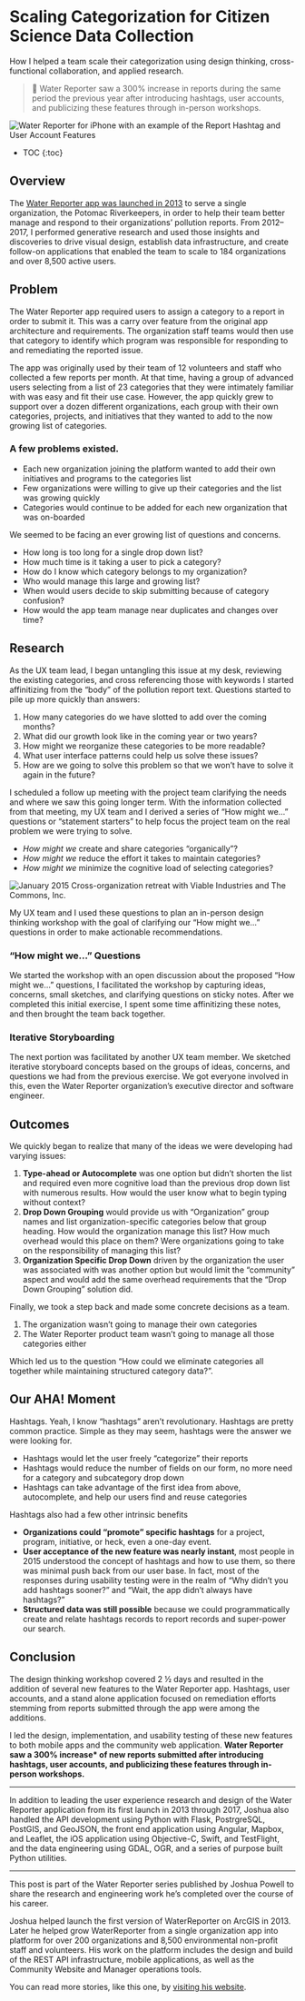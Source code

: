 # Scaling Categorization for Citizen Science Data Collection

How I helped a team scale their categorization using design thinking, cross-functional collaboration, and applied research.

> 🎯 Water Reporter saw a 300% increase in reports during the same period the previous year after introducing hashtags, user accounts, and publicizing these features through in-person workshops.


![Water Reporter for iPhone with an example of the Report Hashtag and User Account Features](assets/images/WaterReporter-Hashtags.png)

* TOC {:toc}



## Overview
The [Water Reporter app was launched in 2013](https://medium.com/@joshuaisaacpowell/launching-the-water-reporter-app-92365be4ffa4) to serve a single organization, the Potomac Riverkeepers, in order to help their team better manage and respond to their organizations’ pollution reports. From 2012–2017, I performed generative research and used those insights and discoveries to drive visual design, establish data infrastructure, and create follow-on applications that enabled the team to scale to 184 organizations and over 8,500 active users.

## Problem
The Water Reporter app required users to assign a category to a report in order to submit it. This was a carry over feature from the original app architecture and requirements. The organization staff teams would then use that category to identify which program was responsible for responding to and remediating the reported issue.

The app was originally used by their team of 12 volunteers and staff who collected a few reports per month. At that time, having a group of advanced users selecting from a list of 23 categories that they were intimately familiar with was easy and fit their use case. However, the app quickly grew to support over a dozen different organizations, each group with their own categories, projects, and initiatives that they wanted to add to the now growing list of categories.

### A few problems existed.
- Each new organization joining the platform wanted to add their own initiatives and programs to the categories list
- Few organizations were willing to give up their categories and the list was growing quickly
- Categories would continue to be added for each new organization that was on-boarded

We seemed to be facing an ever growing list of questions and concerns.

- How long is too long for a single drop down list?
- How much time is it taking a user to pick a category?
- How do I know which category belongs to my organization?
- Who would manage this large and growing list?
- When would users decide to skip submitting because of category confusion?
- How would the app team manage near duplicates and changes over time?

## Research
As the UX team lead, I began untangling this issue at my desk, reviewing the existing categories, and cross referencing those with keywords I started affinitizing from the “body” of the pollution report text. Questions started to pile up more quickly than answers:

1. How many categories do we have slotted to add over the coming months?
2. What did our growth look like in the coming year or two years?
3. How might we reorganize these categories to be more readable?
4. What user interface patterns could help us solve these issues?
5. How are we going to solve this problem so that we won’t have to solve it again in the future?

I scheduled a follow up meeting with the project team clarifying the needs and where we saw this going longer term. With the information collected from that meeting, my UX team and I derived a series of “How might we…” questions or “statement starters” to help focus the project team on the real problem we were trying to solve.

- *How might we* create and share categories “organically”?
- *How might we* reduce the effort it takes to maintain categories?
- *How might we* minimize the cognitive load of selecting categories?

![January 2015 Cross-organization retreat with Viable Industries and The Commons, Inc.](assets/images/0*lYAGvj4IHgGQ21mQ.jpg)

My UX team and I used these questions to plan an in-person design thinking workshop with the goal of clarifying our “How might we…” questions in order to make actionable recommendations.

### “How might we…” Questions
We started the workshop with an open discussion about the proposed “How might we…” questions, I facilitated the workshop by capturing ideas, concerns, small sketches, and clarifying questions on sticky notes. After we completed this initial exercise, I spent some time affinitizing these notes, and then brought the team back together.

### Iterative Storyboarding
The next portion was facilitated by another UX team member. We sketched iterative storyboard concepts based on the groups of ideas, concerns, and questions we had from the previous exercise. We got everyone involved in this, even the Water Reporter organization’s executive director and software engineer.

## Outcomes
We quickly began to realize that many of the ideas we were developing had varying issues:

1. __Type-ahead or Autocomplete__ was one option but didn’t shorten the list and required even more cognitive load than the previous drop down list with numerous results. How would the user know what to begin typing without context?
2. __Drop Down Grouping__ would provide us with “Organization” group names and list organization-specific categories below that group heading. How would the organization manage this list? How much overhead would this place on them? Were organizations going to take on the responsibility of managing this list?
3. __Organization Specific Drop Down__ driven by the organization the user was associated with was another option but would limit the “community” aspect and would add the same overhead requirements that the “Drop Down Grouping” solution did.

Finally, we took a step back and made some concrete decisions as a team.

1. The organization wasn’t going to manage their own categories
2. The Water Reporter product team wasn’t going to manage all those categories either

Which led us to the question “How could we eliminate categories all together while maintaining structured category data?”.

## Our AHA! Moment
Hashtags. Yeah, I know “hashtags” aren’t revolutionary. Hashtags are pretty common practice. Simple as they may seem, hashtags were the answer we were looking for.

- Hashtags would let the user freely “categorize” their reports
- Hashtags would reduce the number of fields on our form, no more need for a category and subcategory drop down
- Hashtags can take advantage of the first idea from above, autocomplete, and help our users find and reuse categories

Hashtags also had a few other intrinsic benefits

- __Organizations could “promote” specific hashtags__ for a project, program, initiative, or heck, even a one-day event.
- __User acceptance of the new feature was nearly instant__, most people in 2015 understood the concept of hashtags and how to use them, so there was minimal push back from our user base. In fact, most of the responses during usability testing were in the realm of “Why didn’t you add hashtags sooner?” and “Wait, the app didn’t always have hashtags?”
- __Structured data was still possible__ because we could programmatically create and relate hashtags records to report records and super-power our search.

## Conclusion
The design thinking workshop covered 2 ½ days and resulted in the addition of several new features to the Water Reporter app. Hashtags, user accounts, and a stand alone application focused on remediation efforts stemming from reports submitted through the app were among the additions.

I led the design, implementation, and usability testing of these new features to both mobile apps and the community web application. __Water Reporter saw a 300% increase* of new reports submitted after introducing hashtags, user accounts, and publicizing these features through in-person workshops.__

---

In addition to leading the user experience research and design of the Water Reporter application from its first launch in 2013 through 2017, Joshua also handled the API development using Python with Flask, PostrgreSQL, PostGIS, and GeoJSON, the front end application using Angular, Mapbox, and Leaflet, the iOS application using Objective-C, Swift, and TestFlight, and the data engineering using GDAL, OGR, and a series of purpose built Python utilities.

---

This post is part of the Water Reporter series published by Joshua Powell to share the research and engineering work he’s completed over the course of his career. 

Joshua helped launch the first version of WaterReporter on ArcGIS in 2013. Later he helped grow WaterReporter from a single organization app into platform for over 200 organizations and 8,500 environmental non-profit staff and volunteers. His work on the platform includes the design and build of the REST API infrastructure, mobile applications, as well as the Community Website and Manager operations tools. 

You can read more stories, like this one, by [visiting his website](https://joshuapowell.io).